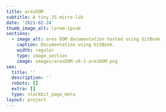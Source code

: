 ```yaml
---
title: aresDOM
subtitle: A tiny JS micro-lib
date: '2021-02-24'
thumb_image_alt: lorem-ipsum
sections:
  - image_alt: ares DOM documentation hosted using GitBook
    caption: Documentation using GitBook.
    width: regular
    type: image_section
    image: images/aresDOM-v0-1-aresDOM.png
seo:
  title: ''
  description: ''
  robots: []
  extra: []
  type: stackbit_page_meta
layout: project
---
```

